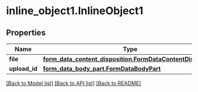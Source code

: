 # inline_object1.InlineObject1

## Properties
Name | Type | Description | Notes
------------ | ------------- | ------------- | -------------
**file** | [**form_data_content_disposition.FormDataContentDisposition**](FormDataContentDisposition.md) |  | 
**upload_id** | [**form_data_body_part.FormDataBodyPart**](FormDataBodyPart.md) |  | [optional] 

[[Back to Model list]](../README.md#documentation-for-models) [[Back to API list]](../README.md#documentation-for-api-endpoints) [[Back to README]](../README.md)


